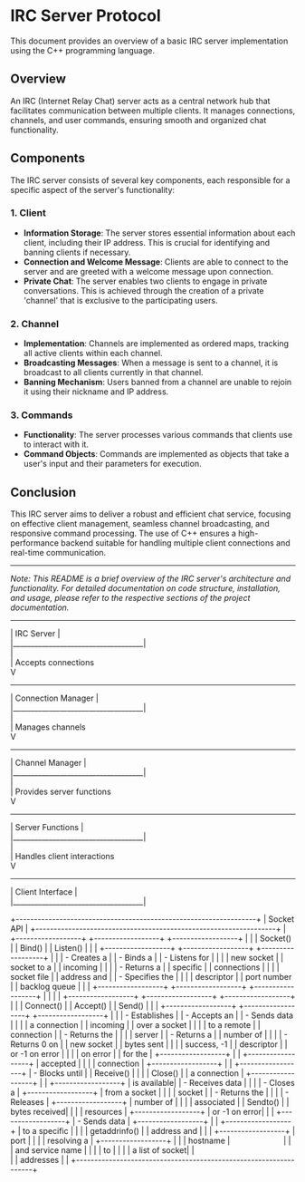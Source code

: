 # IRC Server Protocol

This document provides an overview of a basic IRC server implementation using the C++ programming language.

## Overview

An IRC (Internet Relay Chat) server acts as a central network hub that facilitates communication between multiple clients. It manages connections, channels, and user commands, ensuring smooth and organized chat functionality.

## Components

The IRC server consists of several key components, each responsible for a specific aspect of the server's functionality:

### 1. Client
- **Information Storage**: The server stores essential information about each client, including their IP address. This is crucial for identifying and banning clients if necessary.
- **Connection and Welcome Message**: Clients are able to connect to the server and are greeted with a welcome message upon connection.
- **Private Chat**: The server enables two clients to engage in private conversations. This is achieved through the creation of a private 'channel' that is exclusive to the participating users.

### 2. Channel
- **Implementation**: Channels are implemented as ordered maps, tracking all active clients within each channel.
- **Broadcasting Messages**: When a message is sent to a channel, it is broadcast to all clients currently in that channel.
- **Banning Mechanism**: Users banned from a channel are unable to rejoin it using their nickname and IP address.

### 3. Commands
- **Functionality**: The server processes various commands that clients use to interact with it.
- **Command Objects**: Commands are implemented as objects that take a user's input and their parameters for execution.

## Conclusion

This IRC server aims to deliver a robust and efficient chat service, focusing on effective client management, seamless channel broadcasting, and responsive command processing. The use of C++ ensures a high-performance backend suitable for handling multiple client connections and real-time communication.

---
*Note: This README is a brief overview of the IRC server's architecture and functionality. For detailed documentation on code structure, installation, and usage, please refer to the respective sections of the project documentation.*
   ____________________________________
  |        IRC Server                  |               
  |____________________________________|                 
                    |                                 
                    | Accepts connections                   
                    V
   ____________________________________                              
  |   Connection Manager               |                       
  |____________________________________|                                
                    |                                       
                    | Manages channels                            
                    V                                       
   ____________________________________                                    
  |   Channel Manager                  |                                
  |____________________________________|                                      
                    |                                       
                    | Provides server functions                         
                    V                                       
   ____________________________________                              
  |   Server Functions                 |                                
  |____________________________________|                                   
                    |                                          
                    | Handles client interactions                       
                    V                                          
   ____________________________________                              
  |   Client Interface                 |                                      
  |____________________________________|                                

  +------------------------------------------------------------------+
  |                           Socket API                              |
  +------------------------------------------------------------------+
  |  +------------------+  +------------------+  +------------------+ |
  |  |    Socket()      |  |     Bind()       |  |    Listen()      | |
  |  +------------------+  +------------------+  +------------------+ |
  |  |  - Creates a     |  |  - Binds a       |  |  - Listens for    | |
  |  |    new socket    |  |    socket to a   |  |    incoming       | |
  |  |  - Returns a     |  |    specific      |  |    connections    | |
  |  |    socket file   |  |    address and   |  |  - Specifies the  | |
  |  |    descriptor    |  |    port number   |  |    backlog queue   | |
  |  +------------------+  +------------------+  +------------------+ |
  |                                                                  |
  |  +------------------+  +------------------+  +------------------+ |
  |  |    Connect()     |  |    Accept()      |  |    Send()        | |
  |  +------------------+  +------------------+  +------------------+ |
  |  |  - Establishes   |  |  - Accepts an    |  |  - Sends data     | |
  |  |    a connection  |  |    incoming      |  |    over a socket  | |
  |  |    to a remote   |  |    connection    |  |  - Returns the    | |
  |  |    server        |  |  - Returns a     |  |    number of      | |
  |  |  - Returns 0 on  |  |    new socket    |  |    bytes sent     | |
  |  |    success, -1   |  |    descriptor    |  |    or -1 on error | |
  |  |    on error      |  |    for the       |  +------------------+ |
  |  +------------------+  |    accepted     |                        |
  |                         |    connection   |  +------------------+ |
  |  +------------------+  |  - Blocks until |  |    Receive()     | |
  |  |    Close()       |  |    a connection |  +------------------+ |
  |  +------------------+  |    is available|  |  - Receives data  | |
  |  |  - Closes a      |  +------------------+  |    from a socket  | |
  |  |    socket        |                         |  - Returns the    | |
  |  |  - Releases      |  +------------------+  |    number of      | |
  |  |    associated    |  |  Sendto()        |  |    bytes received| |
  |  |    resources     |  +------------------+  |    or -1 on error| |
  |  +------------------+  |  - Sends data    |  +------------------+ |
  |  +------------------+  |    to a specific |                      |
  |  |  getaddrinfo()   |  |    address and   |                       |
  |  +------------------+  |    port          |                       |
  |  |    resolving a   |  +------------------+                      |
  |  |      hostname    |                                            |
  |  | and service name |                                            |
  |  |       to         |                                            |
  |  |  a list of socket|                                            |   
  |  |   addresses      |                                            |
  +------------------------------------------------------------------+
